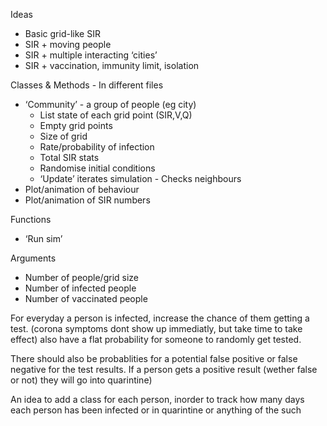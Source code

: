 Ideas
- Basic grid-like SIR
- SIR + moving people
- SIR + multiple interacting ‘cities’
- SIR + vaccination, immunity limit, isolation

Classes & Methods - In different files
- ‘Community’ - a group of people (eg city)
    - List state of each grid point (SIR,V,Q)
    - Empty grid points
    - Size of grid
    - Rate/probability of infection
    - Total SIR stats
    - Randomise initial conditions
    - ‘Update’ iterates simulation
            - Checks neighbours
- Plot/animation of behaviour 
- Plot/animation of SIR numbers

Functions
- ‘Run sim’

Arguments
- Number of people/grid size
- Number of infected people
- Number of vaccinated people



For everyday a person is infected, increase the chance of them getting a test. 
(corona symptoms dont show up immediatly, but take time to take effect)
also have a flat probability for someone to randomly get tested.

There should also be probablities for a potential false positive or false negative for the test results.
If a person gets a positive result (wether false or not) they will go into quarintine)

An idea to add a class for each person, inorder to track how many days each person has been infected or in quarintine
or anything of the such